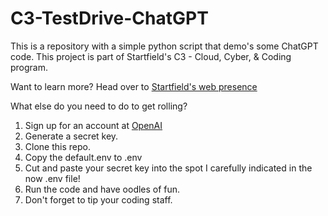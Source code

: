 # C3-TestDrive-ChatGPT

This is a repository with a simple python script that demo's some ChatGPT code. This project is part of
Startfield's C3 - Cloud, Cyber, & Coding program.

Want to learn more? Head over to [Startfield\'s web presence](https://startfield.org/)

What else do you need to do to get rolling?
1. Sign up for an account at [OpenAI](https://openai.com/)
2. Generate a secret key.
3. Clone this repo.
4. Copy the default.env to .env
5. Cut and paste your secret key into the spot I carefully indicated in the now .env file!
6. Run the code and have oodles of fun.
7. Don't forget to tip your coding staff.
